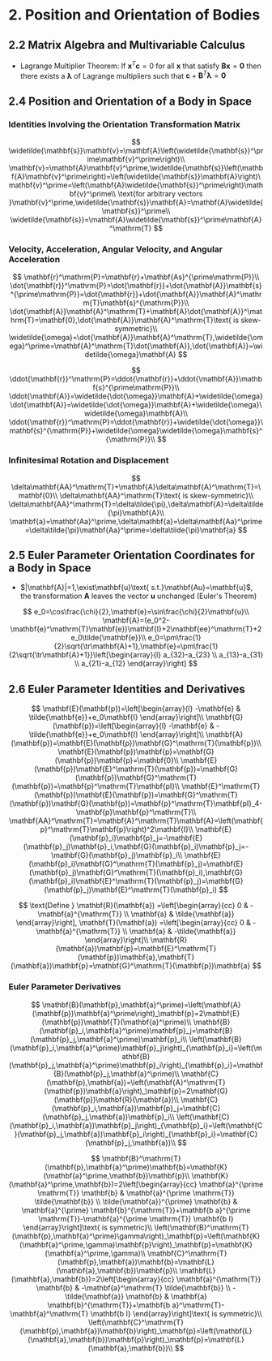 # 2. Position and Orientation of Bodies

## 2.2 Matrix Algebra and Multivariable Calculus

- Lagrange Multiplier Theorem: If $\boldsymbol{x}^T\boldsymbol{c}=0$ for all $\boldsymbol{x}$ that satisfy $\boldsymbol{Bx}=\boldsymbol{0}$ then there exists a $\boldsymbol{\lambda}$ of Lagrange multipliers such that $\boldsymbol{c}+\boldsymbol{B}^T\boldsymbol{\lambda}=\boldsymbol{0}$

## 2.4 Position and Orientation of a Body in Space

### Identities Involving the Orientation Transformation Matrix

$$
\widetilde{\mathbf{s}}\mathbf{v}=\mathbf{A}\left(\widetilde{\mathbf{s}}^\prime\mathbf{v}^\prime\right)\\
\mathbf{v}=\mathbf{A}\mathbf{v}^\prime,\widetilde{\mathbf{s}}\left(\mathbf{A}\mathbf{v}^\prime\right)=\left(\widetilde{\mathbf{s}}\mathbf{A}\right)\mathbf{v}^\prime=\left(\mathbf{A}\widetilde{\mathbf{s}}^\prime\right)\mathbf{v}^\prime\\
\text{for arbitrary vectors }\mathbf{v}^\prime,\widetilde{\mathbf{s}}\mathbf{A}=\mathbf{A}\widetilde{\mathbf{s}}^\prime\\
\widetilde{\mathbf{s}}=\mathbf{A}\widetilde{\mathbf{s}}^\prime\mathbf{A}^\mathrm{T}
$$

### Velocity, Acceleration, Angular Velocity, and Angular Acceleration

$$
\mathbf{r}^\mathrm{P}=\mathbf{r}+\mathbf{As}^{\prime\mathrm{P}}\\
\dot{\mathbf{r}}^\mathrm{P}=\dot{\mathbf{r}}+\dot{\mathbf{A}}\mathbf{s}^{\prime\mathrm{P}}=\dot{\mathbf{r}}+\dot{\mathbf{A}}\mathbf{A}^\mathrm{T}\mathbf{s}^{\mathrm{P}}\\
\dot{\mathbf{A}}\mathbf{A}^\mathrm{T}+\mathbf{A}\dot{\mathbf{A}}^\mathrm{T}=\mathbf{0},\dot{\mathbf{A}}\mathbf{A}^\mathrm{T}\text{ is skew-symmetric}\\
\widetilde{\omega}=\dot{\mathbf{A}}\mathbf{A}^\mathrm{T},\widetilde{\omega}^\prime=\mathbf{A}^\mathrm{T}\dot{\mathbf{A}},\dot{\mathbf{A}}=\widetilde{\omega}\mathbf{A}
$$

$$
\ddot{\mathbf{r}}^\mathrm{P}=\ddot{\mathbf{r}}+\ddot{\mathbf{A}}\mathbf{s}^{\prime\mathrm{P}}\\
\ddot{\mathbf{A}}=\widetilde{\dot{\omega}}\mathbf{A}+\widetilde{\omega}\dot{\mathbf{A}}=\widetilde{\dot{\omega}}\mathbf{A}+\widetilde{\omega}\widetilde{\omega}\mathbf{A}\\
\ddot{\mathbf{r}}^\mathrm{P}=\ddot{\mathbf{r}}+\widetilde{\dot{\omega}}\mathbf{s}^{\mathrm{P}}+\widetilde{\omega}\widetilde{\omega}\mathbf{s}^{\mathrm{P}}\\
$$

### Infinitesimal Rotation and Displacement

$$
\delta\mathbf{AA}^\mathrm{T}+\mathbf{A}\delta\mathbf{A}^\mathrm{T}=\mathbf{0}\\
\delta\mathbf{AA}^\mathrm{T}\text{ is skew-symmetric}\\
\delta\mathbf{AA}^\mathrm{T}=\delta\tilde{\pi},\delta\mathbf{A}=\delta\tilde{\pi}\mathbf{A}\\
\mathbf{a}=\mathbf{Aa}^\prime,\delta\mathbf{a}=\delta\mathbf{Aa}^\prime=\delta\tilde{\pi}\mathbf{Aa}^\prime=\delta\tilde{\pi}\mathbf{a}
$$

## 2.5 Euler Parameter Orientation Coordinates for a Body in Space

-  $|\mathbf{A}|=1,\exist\mathbf{u}\text{ s.t.}\mathbf{Au}=\mathbf{u}$, the transformation $\mathbf{A}$ leaves the vector $\mathbf{u}$ unchanged (Euler's Theorem)

$$
e_0=\cos\frac{\chi}{2},\mathbf{e}=\sin\frac{\chi}{2}\mathbf{u}\\
\mathbf{A}=(e_0^2-\mathbf{e}^\mathrm{T}\mathbf{e})\mathbf{I}+2\mathbf{ee}^\mathrm{T}+2e_0\tilde{\mathbf{e}}\\
e_0=\pm\frac{1}{2}\sqrt{\tr\mathbf{A}+1},\mathbf{e}=\pm\frac{1}{2\sqrt{\tr\mathbf{A}+1}}\left[\begin{array}{l}
a_{32}-a_{23} \\
a_{13}-a_{31} \\
a_{21}-a_{12}
\end{array}\right]
$$

## 2.6 Euler Parameter Identities and Derivatives

$$
\mathbf{E}(\mathbf{p})=\left[\begin{array}{l} -\mathbf{e} & \tilde{\mathbf{e}}+e_0\mathbf{I} \end{array}\right]\\
\mathbf{G}(\mathbf{p})=\left[\begin{array}{l} -\mathbf{e} & -\tilde{\mathbf{e}}+e_0\mathbf{I} \end{array}\right]\\
\mathbf{A}(\mathbf{p})=\mathbf{E}(\mathbf{p})\mathbf{G}^\mathrm{T}(\mathbf{p})\\
\mathbf{E}(\mathbf{p})\mathbf{p}=\mathbf{G}(\mathbf{p})\mathbf{p}=\mathbf{0}\\
\mathbf{E}(\mathbf{p})\mathbf{E}^\mathrm{T}(\mathbf{p})=\mathbf{G}(\mathbf{p})\mathbf{G}^\mathrm{T}(\mathbf{p})=\mathbf{p}^\mathrm{T}\mathbf{pI}\\
\mathbf{E}^\mathrm{T}(\mathbf{p})\mathbf{E}(\mathbf{p})=\mathbf{G}^\mathrm{T}(\mathbf{p})\mathbf{G}(\mathbf{p})=\mathbf{p}^\mathrm{T}\mathbf{pI}_4-\mathbf{p}\mathbf{p}^\mathrm{T}\\
\mathbf{AA}^\mathrm{T}=\mathbf{A}^\mathrm{T}\mathbf{A}=\left(\mathbf{p}^\mathrm{T}\mathbf{p}\right)^2\mathbf{I}\\
\mathbf{E}(\mathbf{p}_i)\mathbf{p}_j=-\mathbf{E}(\mathbf{p}_j)\mathbf{p}_i,\mathbf{G}(\mathbf{p}_i)\mathbf{p}_j=-\mathbf{G}(\mathbf{p}_j)\mathbf{p}_i\\
\mathbf{E}(\mathbf{p}_i)\mathbf{G}^\mathrm{T}(\mathbf{p}_j)=\mathbf{E}(\mathbf{p}_j)\mathbf{G}^\mathrm{T}(\mathbf{p}_i),\mathbf{G}(\mathbf{p}_i)\mathbf{E}^\mathrm{T}(\mathbf{p}_j)=\mathbf{G}(\mathbf{p}_j)\mathbf{E}^\mathrm{T}(\mathbf{p}_i)
$$

$$
\text{Define } \mathbf{R}(\mathbf{a}) =\left[\begin{array}{cc}
0 & -\mathbf{a}^{\mathrm{T}} \\
\mathbf{a} & \tilde{\mathbf{a}}
\end{array}\right],
\mathbf{T}(\mathbf{a}) =\left[\begin{array}{cc}
0 & -\mathbf{a}^{\mathrm{T}} \\
\mathbf{a} & -\tilde{\mathbf{a}}
\end{array}\right]\\
\mathbf{R}(\mathbf{a})\mathbf{p}=\mathbf{E}^\mathrm{T}(\mathbf{p})\mathbf{a},\mathbf{T}(\mathbf{a})\mathbf{p}=\mathbf{G}^\mathrm{T}(\mathbf{p})\mathbf{a}
$$

### Euler Parameter Derivatives

$$
\mathbf{B}(\mathbf{p},\mathbf{a}^\prime)=\left(\mathbf{A}(\mathbf{p})\mathbf{a}^\prime\right)_\mathbf{p}=2\mathbf{E}(\mathbf{p})\mathbf{T}(\mathbf{a}^\prime)\\
\mathbf{B}(\mathbf{p}_i,\mathbf{a}^\prime)\mathbf{p}_j=\mathbf{B}(\mathbf{p}_j,\mathbf{a}^\prime)\mathbf{p}_i\\
\left(\mathbf{B}(\mathbf{p}_i,\mathbf{a}^\prime)\mathbf{p}_j\right)_{\mathbf{p}_i}=\left(\mathbf{B}(\mathbf{p}_j,\mathbf{a}^\prime)\mathbf{p}_i\right)_{\mathbf{p}_i}=\mathbf{B}(\mathbf{p}_j,\mathbf{a}^\prime)\\
\mathbf{C}(\mathbf{p},\mathbf{a})=\left(\mathbf{A}^\mathrm{T}(\mathbf{p})\mathbf{a}\right)_\mathbf{p}=2\mathbf{G}(\mathbf{p})\mathbf{R}(\mathbf{a})\\
\mathbf{C}(\mathbf{p}_i,\mathbf{a})\mathbf{p}_j=\mathbf{C}(\mathbf{p}_j,\mathbf{a})\mathbf{p}_i\\
\left(\mathbf{C}(\mathbf{p}_i,\mathbf{a})\mathbf{p}_j\right)_{\mathbf{p}_i}=\left(\mathbf{C}(\mathbf{p}_j,\mathbf{a})\mathbf{p}_i\right)_{\mathbf{p}_i}=\mathbf{C}(\mathbf{p}_j,\mathbf{a})\\
$$

$$
\mathbf{B}^\mathrm{T}(\mathbf{p},\mathbf{a}^\prime)\mathbf{b}=\mathbf{K}(\mathbf{a}^\prime,\mathbf{b})\mathbf{p}\\
\mathbf{K}(\mathbf{a}^\prime,\mathbf{b})=2\left[\begin{array}{cc}
\mathbf{a}^{\prime \mathrm{T}} \mathbf{b} & \mathbf{a}^{\prime \mathrm{T}} \tilde{\mathbf{b}} \\
\tilde{\mathbf{a}}^{\prime} \mathbf{b} & \mathbf{a}^{\prime} \mathbf{b}^{\mathrm{T}}+\mathbf{b a}^{\prime \mathrm{T}}-\mathbf{a}^{\prime \mathrm{T}} \mathbf{b I}
\end{array}\right]\text{ is symmetric}\\
\left(\mathbf{B}^\mathrm{T}(\mathbf{p},\mathbf{a}^\prime)\gamma\right)_\mathbf{p}=\left(\mathbf{K}(\mathbf{a}^\prime,\gamma)\mathbf{p}\right)_\mathbf{p}=\mathbf{K}(\mathbf{a}^\prime,\gamma)\\
\mathbf{C}^\mathrm{T}(\mathbf{p},\mathbf{a})\mathbf{b}=\mathbf{L}(\mathbf{a},\mathbf{b})\mathbf{p}\\
\mathbf{L}(\mathbf{a},\mathbf{b})=2\left[\begin{array}{cc}
\mathbf{a}^{\mathrm{T}} \mathbf{b} & -\mathbf{a}^\mathrm{T} \tilde{\mathbf{b}} \\
-\tilde{\mathbf{a}} \mathbf{b} & \mathbf{a} \mathbf{b}^{\mathrm{T}}+\mathbf{b a}^\mathrm{T}-\mathbf{a}^\mathrm{T} \mathbf{b I}
\end{array}\right]\text{ is symmetric}\\
\left(\mathbf{C}^\mathrm{T}(\mathbf{p},\mathbf{a})\mathbf{b}\right)_\mathbf{p}=\left(\mathbf{L}(\mathbf{a},\mathbf{b})\mathbf{p}\right)_\mathbf{p}=\mathbf{L}(\mathbf{a},\mathbf{b})\\
$$


